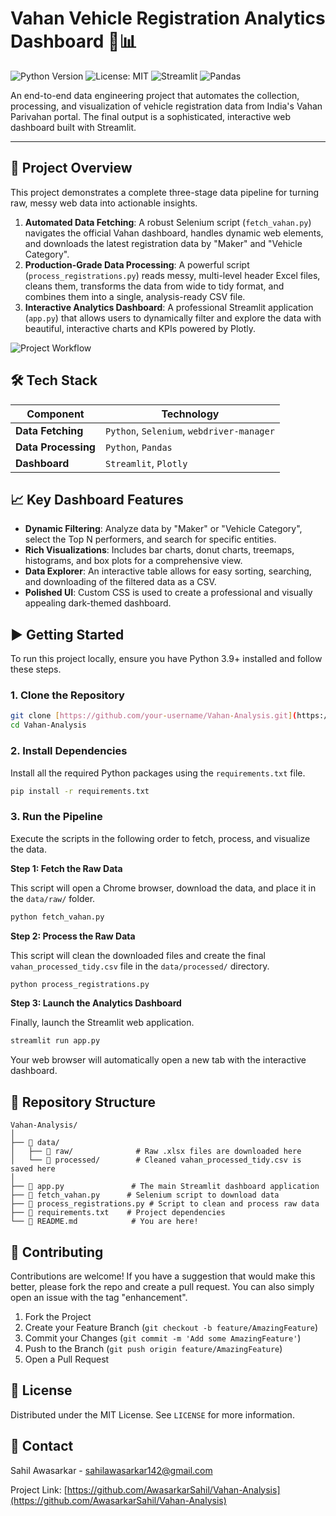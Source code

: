 # Vahan Vehicle Registration Analytics Dashboard 🚗📊

![Python Version](https://img.shields.io/badge/python-3.9+-blue.svg)
![License: MIT](https://img.shields.io/badge/License-MIT-yellow.svg)
![Streamlit](https://img.shields.io/badge/Streamlit-1.37.0-red.svg)
![Pandas](https://img.shields.io/badge/Pandas-2.2.2-blueviolet.svg)

An end-to-end data engineering project that automates the collection, processing, and visualization of vehicle registration data from India's Vahan Parivahan portal. The final output is a sophisticated, interactive web dashboard built with Streamlit.


---

## 🚀 Project Overview

This project demonstrates a complete three-stage data pipeline for turning raw, messy web data into actionable insights.

1.  **Automated Data Fetching**: A robust Selenium script (`fetch_vahan.py`) navigates the official Vahan dashboard, handles dynamic web elements, and downloads the latest registration data by "Maker" and "Vehicle Category".
2.  **Production-Grade Data Processing**: A powerful script (`process_registrations.py`) reads messy, multi-level header Excel files, cleans them, transforms the data from wide to tidy format, and combines them into a single, analysis-ready CSV file.
3.  **Interactive Analytics Dashboard**: A professional Streamlit application (`app.py`) that allows users to dynamically filter and explore the data with beautiful, interactive charts and KPIs powered by Plotly.

![Project Workflow](https://placehold.co/800x250/0E1117/FFFFFF?text=Fetch%20Data%20%E2%9E%A1%20Process%20Data%20%E2%9E%A1%20Visualize%20Dashboard&font=roboto)

## 🛠️ Tech Stack

| Component           | Technology                            |
| ------------------- | ------------------------------------- |
| **Data Fetching** | `Python`, `Selenium`, `webdriver-manager` |
| **Data Processing** | `Python`, `Pandas`                      |
| **Dashboard** | `Streamlit`, `Plotly`                   |

## 📈 Key Dashboard Features

* **Dynamic Filtering**: Analyze data by "Maker" or "Vehicle Category", select the Top N performers, and search for specific entities.
* **Rich Visualizations**: Includes bar charts, donut charts, treemaps, histograms, and box plots for a comprehensive view.
* **Data Explorer**: An interactive table allows for easy sorting, searching, and downloading of the filtered data as a CSV.
* **Polished UI**: Custom CSS is used to create a professional and visually appealing dark-themed dashboard.

## ▶️ Getting Started

To run this project locally, ensure you have Python 3.9+ installed and follow these steps.

### 1. Clone the Repository

```sh
git clone [https://github.com/your-username/Vahan-Analysis.git](https://github.com/your-username/Vahan-Analysis.git)
cd Vahan-Analysis
```

### 2. Install Dependencies

Install all the required Python packages using the `requirements.txt` file.

```sh
pip install -r requirements.txt
```

### 3. Run the Pipeline

Execute the scripts in the following order to fetch, process, and visualize the data.

**Step 1: Fetch the Raw Data**

This script will open a Chrome browser, download the data, and place it in the `data/raw/` folder.

```sh
python fetch_vahan.py
```

**Step 2: Process the Raw Data**

This script will clean the downloaded files and create the final `vahan_processed_tidy.csv` file in the `data/processed/` directory.

```sh
python process_registrations.py
```

**Step 3: Launch the Analytics Dashboard**

Finally, launch the Streamlit web application.

```sh
streamlit run app.py
```

Your web browser will automatically open a new tab with the interactive dashboard.

## 📂 Repository Structure

```
Vahan-Analysis/
│
├── 📂 data/
│   ├── 📂 raw/              # Raw .xlsx files are downloaded here
│   └── 📂 processed/        # Cleaned vahan_processed_tidy.csv is saved here
│
├── 📜 app.py               # The main Streamlit dashboard application
├── 📜 fetch_vahan.py      # Selenium script to download data
├── 📜 process_registrations.py # Script to clean and process raw data
├── 📜 requirements.txt    # Project dependencies
└── 📜 README.md            # You are here!
```

## 🤝 Contributing

Contributions are welcome! If you have a suggestion that would make this better, please fork the repo and create a pull request. You can also simply open an issue with the tag "enhancement".

1.  Fork the Project
2.  Create your Feature Branch (`git checkout -b feature/AmazingFeature`)
3.  Commit your Changes (`git commit -m 'Add some AmazingFeature'`)
4.  Push to the Branch (`git push origin feature/AmazingFeature`)
5.  Open a Pull Request

## 📜 License

Distributed under the MIT License. See `LICENSE` for more information.

## 📧 Contact

Sahil Awasarkar - [sahilawasarkar142@gmail.com](mailto:sahilawasarkar142@gmail.com)

Project Link: [https://github.com/AwasarkarSahil/Vahan-Analysis](https://github.com/AwasarkarSahil/Vahan-Analysis)
